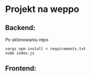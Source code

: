 # Projekt na weppo

## Backend:
Po sklonowaniu repo 
```
xargs npm install < requirements.txt
node index.js
```

## Frontend:
